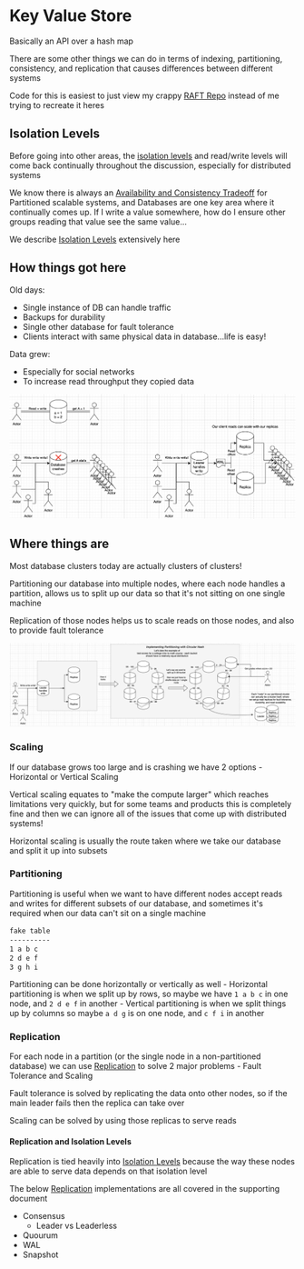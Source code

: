 # Key Value Store
Basically an API over a hash map

There are some other things we can do in terms of indexing, partitioning, consistency, and replication that causes differences between different systems

Code for this is easiest to just view my crappy [RAFT Repo](https://github.com/lsprangers/raft-course/blob/main/README.md) instead of me trying to recreate it heres

## Isolation Levels
Before going into other areas, the [isolation levels](ISOLATION_LEVELS.md) and read/write levels will come back continually throughout the discussion, especially for distributed systems

We know there is always an [Availability and Consistency Tradeoff](../README.md#availability-consistency-during-network-partition) for Partitioned scalable systems, and Databases are one key area where it continually comes up. If I write a value somewhere, how do I ensure other groups reading that value see the same value...

We describe [Isolation Levels](ISOLATION_LEVELS.md) extensively here

## How things got here
Old days:
- Single instance of DB can handle traffic
- Backups for durability
- Single other database for fault tolerance
- Clients interact with same physical data in database...life is easy!

Data grew:
- Especially for social networks
- To increase read throughput they copied data

![Situation](old_to_current.png)

## Where things are
Most database clusters today are actually clusters of clusters!

Partitioning our database into multiple nodes, where each node handles a partition, allows us to split up our data so that it's not sitting on one single machine

Replication of those nodes helps us to scale reads on those nodes, and also to provide fault tolerance

![How A Current KV Cluster Looks](current_KV_cluster.png)

### Scaling
If our database grows too large and is crashing we have 2 options - Horizontal or Vertical Scaling

Vertical scaling equates to "make the compute larger" which reaches limitations very quickly, but for some teams and products this is completely fine and then we can ignore all of the issues that come up with distributed systems!

Horizontal scaling is usually the route taken where we take our database and split it up into subsets

### Partitioning
Partitioning is useful when we want to have different nodes accept reads and writes for different subsets of our database, and sometimes it's required when our data can't sit on a single machine

```
fake table
----------
1 a b c
2 d e f
3 g h i
```
Partitioning can be done horizontally or vertically as well
    - Horizontal partitioning is when we split up by rows, so maybe we have `1 a b c` in one node, and `2 d e f` in another
    - Vertical partitioning is when we split things up by columns so maybe `a d g` is on one node, and `c f i` in another

### Replication
For each node in a partition (or the single node in a non-partitioned database) we can use [Replication](REPLICATION.md) to solve 2 major problems - Fault Tolerance and Scaling 

Fault tolerance is solved by replicating the data onto other nodes, so if the main leader fails then the replica can take over

Scaling can be solved by using those replicas to serve reads

#### Replication and Isolation Levels
Replication is tied heavily into [Isolation Levels](ISOLATION_LEVELS.md) because the way these nodes are able to serve data depends on that isolation level

The below [Replication](REPLICATION.md) implementations are all covered in the supporting document
- Consensus
    - Leader vs Leaderless
- Quourum
- WAL
- Snapshot